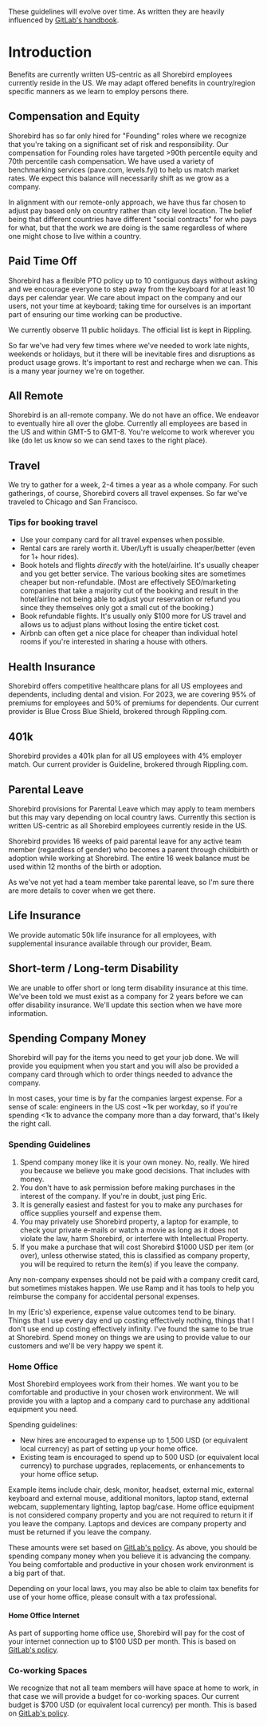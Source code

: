These guidelines will evolve over time. As written they are heavily influenced
by [GitLab's handbook](https://about.gitlab.com/handbook/).

# Introduction

Benefits are currently written US-centric as all Shorebird employees currently
reside in the US. We may adapt offered benefits in country/region specific
manners as we learn to employ persons there.

## Compensation and Equity

Shorebird has so far only hired for "Founding" roles where we recognize that
you're taking on a significant set of risk and responsibility. Our compensation
for Founding roles have targeted >90th percentile equity and 70th percentile
cash compensation. We have used a variety of benchmarking services (pave.com,
levels.fyi) to help us match market rates. We expect this balance will
necessarily shift as we grow as a company.

In alignment with our remote-only approach, we have thus far chosen to adjust
pay based only on country rather than city level location. The belief being
that different countries have different "social contracts" for who pays for
what, but that the work we are doing is the same regardless of where one might
chose to live within a country.

## Paid Time Off

Shorebird has a flexible PTO policy up to 10 contiguous days without asking and
we encourage everyone to step away from the keyboard for at least 10 days per
calendar year. We care about impact on the company and our users, not your time
at keyboard; taking time for ourselves is an important part of ensuring our time
working can be productive.

We currently observe 11 public holidays. The official list is kept in Rippling.

So far we've had very few times where we've needed to work late nights, weekends
or holidays, but it there will be inevitable fires and disruptions as product
usage grows. It's important to rest and recharge when we can. This is a many
year journey we're on together.

## All Remote

Shorebird is an all-remote company. We do not have an office. We endeavor to
eventually hire all over the globe. Currently all employees are based in the US
and within GMT-5 to GMT-8. You're welcome to work wherever you like (do let us
know so we can send taxes to the right place).

## Travel

We try to gather for a week, 2-4 times a year as a whole company. For such
gatherings, of course, Shorebird covers all travel expenses. So far we've
traveled to Chicago and San Francisco.

### Tips for booking travel

- Use your company card for all travel expenses when possible.
- Rental cars are rarely worth it. Uber/Lyft is usually cheaper/better (even
  for 1+ hour rides).
- Book hotels and flights _directly_ with the hotel/airline. It's usually
  cheaper and you get better service. The various booking sites are sometimes
  cheaper but non-refundable. (Most are effectively SEO/marketing companies that
  take a majority cut of the booking and result in the hotel/airline not being
  able to adjust your reservation or refund you since they themselves only got
  a small cut of the booking.)
- Book refundable flights. It's usually only $100 more for US travel and allows
  us to adjust plans without losing the entire ticket cost.
- Airbnb can often get a nice place for cheaper than individual hotel rooms if
  you're interested in sharing a house with others.

## Health Insurance

Shorebird offers competitive healthcare plans for all US employees and
dependents, including dental and vision. For 2023, we are covering 95% of
premiums for employees and 50% of premiums for dependents. Our current provider
is Blue Cross Blue Shield, brokered through Rippling.com.

## 401k

Shorebird provides a 401k plan for all US employees with 4% employer match.
Our current provider is Guideline, brokered through Rippling.com.

## Parental Leave

Shorebird provisions for Parental Leave which may apply to team members but this
may vary depending on local country laws. Currently this section is written
US-centric as all Shorebird employees currently reside in the US.

Shorebird provides 16 weeks of paid parental leave for any active team member
(regardless of gender) who becomes a parent through childbirth or adoption while
working at Shorebird. The entire 16 week balance must be used within 12 months
of the birth or adoption.

As we've not yet had a team member take parental leave, so I'm sure there are
more details to cover when we get there.

## Life Insurance

We provide automatic 50k life insurance for all employees, with supplemental
insurance available through our provider, Beam.

## Short-term / Long-term Disability

We are unable to offer short or long term disability insurance at this time.
We've been told we must exist as a company for 2 years before we can offer
disability insurance. We'll update this section when we have more information.

## Spending Company Money

Shorebird will pay for the items you need to get your job done. We will provide
you equipment when you start and you will also be provided a company card
through which to order things needed to advance the company.

In most cases, your time is by far the companies largest expense. For a sense
of scale: engineers in the US cost ~1k per workday, so if you're spending <1k to
advance the company more than a day forward, that's likely the right call.

### Spending Guidelines

1. Spend company money like it is your own money. No, really. We hired you
   because we believe you make good decisions. That includes with money.
2. You don't have to ask permission before making purchases in the interest of
   the company. If you're in doubt, just ping Eric.
3. It is generally easiest and fastest for you to make any purchases for office
   supplies yourself and expense them.
4. You may privately use Shorebird property, a laptop for example, to check
   your private e-mails or watch a movie as long as it does not violate the law,
   harm Shorebird, or interfere with Intellectual Property.
5. If you make a purchase that will cost Shorebird $1000 USD per item (or over),
   unless otherwise stated, this is classified as company property, you will be
   required to return the item(s) if you leave the company.

Any non-company expenses should not be paid with a company credit card, but
sometimes mistakes happen. We use Ramp and it has tools to help you reimburse
the company for accidental personal expenses.

In my (Eric's) experience, expense value outcomes tend to be binary. Things that
I use every day end up costing effectively nothing, things that I don't use end
up costing effectively infinity. I've found the same to be true at Shorebird.
Spend money on things we are using to provide value to our customers and we'll
be very happy we spent it.

### Home Office

Most Shorebird employees work from their homes. We want you to be comfortable
and productive in your chosen work environment. We will provide you with a
laptop and a company card to purchase any additional equipment you need.

Spending guidelines:

- New hires are encouraged to expense up to 1,500 USD (or equivalent local
  currency) as part of setting up your home office.
- Existing team is encouraged to spend up to 500 USD (or equivalent local
  currency) to purchase upgrades, replacements, or enhancements to your home
  office setup.

Example items include chair, desk, monitor, headset, external mic, external
keyboard and external mouse, additional monitors, laptop stand, external webcam,
supplementary lighting, laptop bag/case. Home office equipment is not considered
company property and you are not required to return it if you leave the company.
Laptops and devices are company property and must be returned if you leave the
company.

These amounts were set based on [GitLab's
policy](https://handbook.gitlab.com/handbook/finance/expenses/#equipment). As
above, you should be spending company money when you believe it is advancing the
company. You being comfortable and productive in your chosen work environment
is a big part of that.

Depending on your local laws, you may also be able to claim tax benefits for use
of your home office, please consult with a tax professional.

#### Home Office Internet

As part of supporting home office use, Shorebird will pay for the cost of your
internet connection up to $100 USD per month. This is based on [GitLab's
policy](https://handbook.gitlab.com/handbook/finance/expenses/#internet).

### Co-working Spaces

We recognize that not all team members will have space at home to work, in that
case we will provide a budget for co-working spaces. Our current budget is $700
USD (or equivalent local currency) per month. This is based on [GitLab's
policy](https://handbook.gitlab.com/handbook/finance/expenses/#co-working-space).
